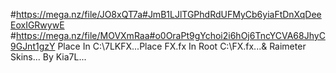 #https://mega.nz/file/JO8xQT7a#JmB1LJlTGPhdRdUFMyCb6yiaFtDnXqDeeEoxIGRwywE
#https://mega.nz/file/MOVXmRaa#o0OraPt9gYchoi2i6hOj6TncYCVA68JhyC9GJnt1gzY
Place In C:\7LKFX...Place FX.fx In Root C:\FX.fx...& Raimeter Skins...
By Kia7L...
